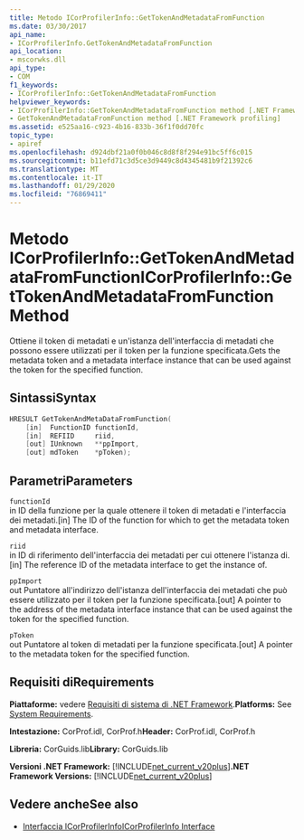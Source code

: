 ```yaml
---
title: Metodo ICorProfilerInfo::GetTokenAndMetadataFromFunction
ms.date: 03/30/2017
api_name:
- ICorProfilerInfo.GetTokenAndMetadataFromFunction
api_location:
- mscorwks.dll
api_type:
- COM
f1_keywords:
- ICorProfilerInfo::GetTokenAndMetadataFromFunction
helpviewer_keywords:
- ICorProfilerInfo::GetTokenAndMetadataFromFunction method [.NET Framework profiling]
- GetTokenAndMetadataFromFunction method [.NET Framework profiling]
ms.assetid: e525aa16-c923-4b16-833b-36f1f0dd70fc
topic_type:
- apiref
ms.openlocfilehash: d924dbf21a0f0b046c8d8f8f294e91bc5ff6c015
ms.sourcegitcommit: b11efd71c3d5ce3d9449c8d4345481b9f21392c6
ms.translationtype: MT
ms.contentlocale: it-IT
ms.lasthandoff: 01/29/2020
ms.locfileid: "76869411"
---
```

# <a name="icorprofilerinfogettokenandmetadatafromfunction-method"></a><span data-ttu-id="85cdc-102">Metodo ICorProfilerInfo::GetTokenAndMetadataFromFunction</span><span class="sxs-lookup"><span data-stu-id="85cdc-102">ICorProfilerInfo::GetTokenAndMetadataFromFunction Method</span></span>
<span data-ttu-id="85cdc-103">Ottiene il token di metadati e un'istanza dell'interfaccia di metadati che possono essere utilizzati per il token per la funzione specificata.</span><span class="sxs-lookup"><span data-stu-id="85cdc-103">Gets the metadata token and a metadata interface instance that can be used against the token for the specified function.</span></span>  
  
## <a name="syntax"></a><span data-ttu-id="85cdc-104">Sintassi</span><span class="sxs-lookup"><span data-stu-id="85cdc-104">Syntax</span></span>  
  
```cpp  
HRESULT GetTokenAndMetaDataFromFunction(  
    [in]  FunctionID functionId,  
    [in]  REFIID     riid,  
    [out] IUnknown   **ppImport,  
    [out] mdToken    *pToken);  
```  
  
## <a name="parameters"></a><span data-ttu-id="85cdc-105">Parametri</span><span class="sxs-lookup"><span data-stu-id="85cdc-105">Parameters</span></span>  
 `functionId`  
 <span data-ttu-id="85cdc-106">in ID della funzione per la quale ottenere il token di metadati e l'interfaccia dei metadati.</span><span class="sxs-lookup"><span data-stu-id="85cdc-106">[in] The ID of the function for which to get the metadata token and metadata interface.</span></span>  
  
 `riid`  
 <span data-ttu-id="85cdc-107">in ID di riferimento dell'interfaccia dei metadati per cui ottenere l'istanza di.</span><span class="sxs-lookup"><span data-stu-id="85cdc-107">[in] The reference ID of the metadata interface to get the instance of.</span></span>  
  
 `ppImport`  
 <span data-ttu-id="85cdc-108">out Puntatore all'indirizzo dell'istanza dell'interfaccia dei metadati che può essere utilizzato per il token per la funzione specificata.</span><span class="sxs-lookup"><span data-stu-id="85cdc-108">[out] A pointer to the address of the metadata interface instance that can be used against the token for the specified function.</span></span>  
  
 `pToken`  
 <span data-ttu-id="85cdc-109">out Puntatore al token di metadati per la funzione specificata.</span><span class="sxs-lookup"><span data-stu-id="85cdc-109">[out] A pointer to the metadata token for the specified function.</span></span>  
  
## <a name="requirements"></a><span data-ttu-id="85cdc-110">Requisiti di</span><span class="sxs-lookup"><span data-stu-id="85cdc-110">Requirements</span></span>  
 <span data-ttu-id="85cdc-111">**Piattaforme:** vedere [Requisiti di sistema di .NET Framework](../../../../docs/framework/get-started/system-requirements.md).</span><span class="sxs-lookup"><span data-stu-id="85cdc-111">**Platforms:** See [System Requirements](../../../../docs/framework/get-started/system-requirements.md).</span></span>  
  
 <span data-ttu-id="85cdc-112">**Intestazione:** CorProf.idl, CorProf.h</span><span class="sxs-lookup"><span data-stu-id="85cdc-112">**Header:** CorProf.idl, CorProf.h</span></span>  
  
 <span data-ttu-id="85cdc-113">**Libreria:** CorGuids.lib</span><span class="sxs-lookup"><span data-stu-id="85cdc-113">**Library:** CorGuids.lib</span></span>  
  
 <span data-ttu-id="85cdc-114">**Versioni .NET Framework:** [!INCLUDE[net_current_v20plus](../../../../includes/net-current-v20plus-md.md)]</span><span class="sxs-lookup"><span data-stu-id="85cdc-114">**.NET Framework Versions:** [!INCLUDE[net_current_v20plus](../../../../includes/net-current-v20plus-md.md)]</span></span>  
  
## <a name="see-also"></a><span data-ttu-id="85cdc-115">Vedere anche</span><span class="sxs-lookup"><span data-stu-id="85cdc-115">See also</span></span>

- [<span data-ttu-id="85cdc-116">Interfaccia ICorProfilerInfo</span><span class="sxs-lookup"><span data-stu-id="85cdc-116">ICorProfilerInfo Interface</span></span>](icorprofilerinfo-interface.md)
